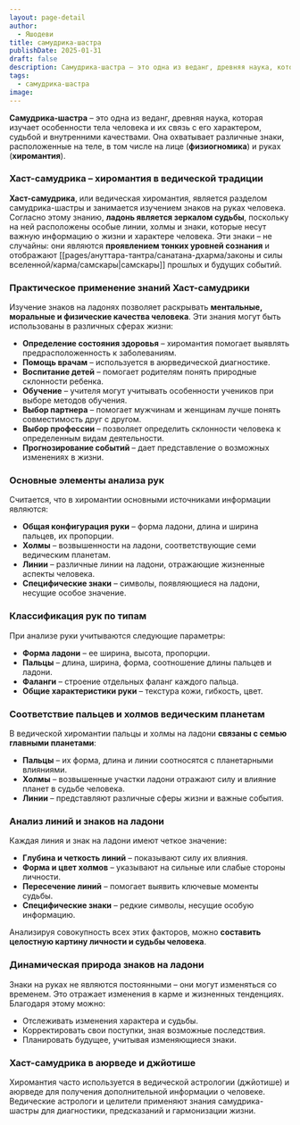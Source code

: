 ```yaml
---
layout: page-detail
author:
  - Яшодеви
title: самудрика-шастра
publishDate: 2025-01-31
draft: false
description: Самудрика-шастра – это одна из веданг, древняя наука, которая изучает особенности тела человека и их связь с его характером, судьбой и внутренними качествами. Она охватывает различные знаки, расположенные на теле, в том числе на лице (физиогномика) и руках (хиромантия).
tags:
  - самудрика-шастра
image:
---
```

**Самудрика-шастра** – это одна из веданг, древняя наука, которая изучает особенности тела человека и их связь с его характером, судьбой и внутренними качествами. Она охватывает различные знаки, расположенные на теле, в том числе на лице (**физиогномика**) и руках (**хиромантия**).

### Хаст-самудрика – хиромантия в ведической традиции

**Хаст-самудрика**, или ведическая хиромантия, является разделом самудрика-шастры и занимается изучением знаков на руках человека. Согласно этому знанию, **ладонь является зеркалом судьбы**, поскольку на ней расположены особые линии, холмы и знаки, которые несут важную информацию о жизни и характере человека. Эти знаки – не случайны: они являются **проявлением тонких уровней сознания** и отображают [[pages/ануттара-тантра/санатана-дхарма/законы и силы вселенной/карма/самскары|самскары]] прошлых и будущих событий.

### Практическое применение знаний Хаст-самудрики

Изучение знаков на ладонях позволяет раскрывать **ментальные, моральные и физические качества человека**. Эти знания могут быть использованы в различных сферах жизни:

- **Определение состояния здоровья** – хиромантия помогает выявлять предрасположенность к заболеваниям.
- **Помощь врачам** – используется в аюрведической диагностике.
- **Воспитание детей** – помогает родителям понять природные склонности ребенка.
- **Обучение** – учителя могут учитывать особенности учеников при выборе методов обучения.
- **Выбор партнера** – помогает мужчинам и женщинам лучше понять совместимость друг с другом.
- **Выбор профессии** – позволяет определить склонности человека к определенным видам деятельности.
- **Прогнозирование событий** – дает представление о возможных изменениях в жизни.

### Основные элементы анализа рук

Считается, что в хиромантии основными источниками информации являются:

- **Общая конфигурация руки** – форма ладони, длина и ширина пальцев, их пропорции.
- **Холмы** – возвышенности на ладони, соответствующие семи ведическим планетам.
- **Линии** – различные линии на ладони, отражающие жизненные аспекты человека.
- **Специфические знаки** – символы, появляющиеся на ладони, несущие особое значение.

### Классификация рук по типам

При анализе руки учитываются следующие параметры:

- **Форма ладони** – ее ширина, высота, пропорции.
- **Пальцы** – длина, ширина, форма, соотношение длины пальцев и ладони.
- **Фаланги** – строение отдельных фаланг каждого пальца.
- **Общие характеристики руки** – текстура кожи, гибкость, цвет.

### Соответствие пальцев и холмов ведическим планетам

В ведической хиромантии пальцы и холмы на ладони **связаны с семью главными планетами**:

- **Пальцы** – их форма, длина и линии соотносятся с планетарными влияниями.
- **Холмы** – возвышенные участки ладони отражают силу и влияние планет в судьбе человека.
- **Линии** – представляют различные сферы жизни и важные события.

### Анализ линий и знаков на ладони

Каждая линия и знак на ладони имеют четкое значение:

- **Глубина и четкость линий** – показывают силу их влияния.
- **Форма и цвет холмов** – указывают на сильные или слабые стороны личности.
- **Пересечение линий** – помогает выявить ключевые моменты судьбы.
- **Специфические знаки** – редкие символы, несущие особую информацию.

Анализируя совокупность всех этих факторов, можно **составить целостную картину личности и судьбы человека**.

### Динамическая природа знаков на ладони

Знаки на руках не являются постоянными – они могут изменяться со временем. Это отражает изменения в карме и жизненных тенденциях. Благодаря этому можно:

- Отслеживать изменения характера и судьбы.
- Корректировать свои поступки, зная возможные последствия.
- Планировать будущее, учитывая изменяющиеся знаки.

### Хаст-самудрика в аюрведе и джйотише

Хиромантия часто используется в ведической астрологии (джйотише) и аюрведе для получения дополнительной информации о человеке. Ведические астрологи и целители применяют знания самудрика-шастры для диагностики, предсказаний и гармонизации жизни.